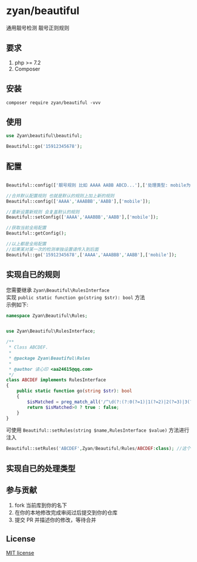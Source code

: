 

# zyan/beautiful

通用靓号检测 靓号正则规则

## 要求

1. php >= 7.2
2. Composer

## 安装

```shell
composer require zyan/beautiful -vvv
```

## 使用

```php
use Zyan\beautiful\beautiful;

Beautiful::go('15912345678');

```

## 配置

```php

Beautiful::config(['靓号规则 比如 AAAA AABB ABCD...'],['处理类型: mobile为手机号(只取后8位) 不传为通用,也就是对输入源不作任何处理']);

//合并默认配置规则 也就是默认的规则上加上新的规则
Beautiful::config(['AAAA','AAABBB','AABB'],['mobile']);

//重新设置新规则 会复盖默认的规则
Beautiful::setConfig(['AAAA','AAABBB','AABB'],['mobile']);

//获取当前全局配置
Beautiful::getConfig();

//以上都是全局配置
//如果某对某一次的检测单独设置请传入到后面
Beautiful::go('15912345678',['AAAA','AAABBB','AABB'],['mobile']);

```

## 实现自已的规则

您需要继承 `Zyan\Beautiful\RulesInterface`   
实现 `public static function go(string $str): bool` 方法   
示例如下:
```php 
namespace Zyan\Beautiful\Rules;


use Zyan\Beautiful\RulesInterface;

/**
 * Class ABCDEF.
 *
 * @package Zyan\Beautiful\Rules
 *
 * @author 读心印 <aa24615@qq.com>
 */
class ABCDEF implements RulesInterface
{
    public static function go(string $str): bool
    {
        $isMatched = preg_match_all('/^\d(?:(?:0(?=1)|1(?=2)|2(?=3)|3(?=4)|4(?=5)|5(?=6)|6(?=7)|7(?=8)|8(?=9)|9(?=0)){5,})\d/m', $str, $matches);
        return $isMatched>0 ? true : false;
    }
}
```

可使用 `Beautiful::setRules(string $name,RulesInterface $value)` 方法进行注入

```php 
Beautiful::setRules('ABCDEF',Zyan/Beautiful/Rules/ABCDEF:class); //这个class取决于您的命名空间
```



## 实现自已的处理类型



## 参与贡献

1. fork 当前库到你的名下
2. 在你的本地修改完成审阅过后提交到你的仓库
3. 提交 PR 并描述你的修改，等待合并

## License

[MIT license](https://opensource.org/licenses/MIT)
